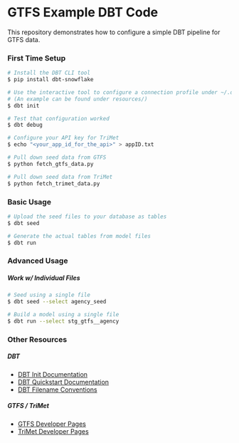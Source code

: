 # GTFS Example DBT Code

This repository demonstrates how to configure a simple DBT pipeline for GTFS data.


### First Time Setup

```bash
# Install the DBT CLI tool
$ pip install dbt-snowflake

# Use the interactive tool to configure a connection profile under ~/.dbt/profiles.yml
# (An example can be found under resources/)
$ dbt init

# Test that configuration worked
$ dbt debug

# Configure your API key for TriMet
$ echo "<your_app_id_for_the_api>" > appID.txt

# Pull down seed data from GTFS
$ python fetch_gtfs_data.py

# Pull down seed data from TriMet
$ python fetch_trimet_data.py
```

### Basic Usage

```bash
# Upload the seed files to your database as tables
$ dbt seed

# Generate the actual tables from model files 
$ dbt run
```

### Advanced Usage

##### Work w/ Individual Files

```bash
# Seed using a single file
$ dbt seed --select agency_seed

# Build a model using a single file
$ dbt run --select stg_gtfs__agency
```

### Other Resources

##### DBT

* [DBT Init Documentation](https://docs.getdbt.com/reference/commands/init)
* [DBT Quickstart Documentation](https://docs.getdbt.com/quickstarts/manual-install?step=1)
* [DBT Filename Conventions](https://docs.getdbt.com/guides/best-practices/how-we-structure/2-staging#staging-files-and-folders)

##### GTFS / TriMet
* [GTFS Developer Pages](https://developers.google.com/transit/gtfs-realtime)
* [TriMet Developer Pages](https://developer.trimet.org/)